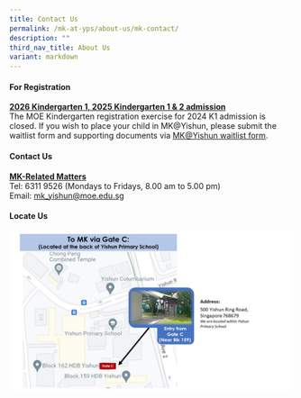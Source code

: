 ```yaml
---
title: Contact Us
permalink: /mk-at-yps/about-us/mk-contact/
description: ""
third_nav_title: About Us
variant: markdown
---
```

#### **For Registration**
**<u>2026 Kindergarten 1, 2025 Kindergarten 1 &amp; 2 admission</u>**
<br>The MOE Kindergarten registration exercise for 2024 K1 admission is closed. If you wish to place your child in MK@Yishun, please submit the waitlist form and supporting documents via <a href="https://go.gov.sg/yishunwaitlist" target="_blank">MK@Yishun waitlist form</a>.

#### **Contact Us**
**<u>MK-Related Matters</u>**
<br>Tel: 6311 9526 (Mondays to Fridays, 8.00 am to 5.00 pm)
<br>Email: [mk_yishun@moe.edu.sg](mailto:mk_yishun@moe.edu.sg)

#### **Locate Us**

![](/images/MK%20YPS/About%20Us/mk_map.jpg)